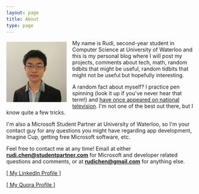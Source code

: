 ```yaml
---
layout: page
title: About
type: page
---
```

<a style="float: left; margin: 5px 15px 0px 0px;" href="/images/2012/09/ProfilePic.jpg"><img src="/images/2012/09/ProfilePic-300x300.jpg" width="160" /></a>
<p>My name is Rudi, second-year student in Computer Science at University of Waterloo and this is my personal blog where I will post my projects, comments about tech, math, random tidbits that might be useful, random tidbits that might not be useful but hopefully interesting.</p>

A random fact about myself? I practice pen spinning (look it up if you've never hear that term!) and [have once appeared on national television](http://www.youtube.com/watch?v=K5SxsDS0fHk). I'm not one of the best out there, but I know quite a few tricks.

I'm also a Microsoft Student Partner at University of Waterloo, so I'm your contact guy for any questions you might have regarding app development, Imagine Cup, getting free Microsoft software, etc.

Feel free to contact me at any time! Email at either **rudi.chen@studentpartner.com** for Microsoft and developer related questions and comments, or at **rudichen@gmail.com** for anything else.

<a href="http://www.linkedin.com/in/rudichen" target="_blank">[ My LinkedIn Profile ]</a>

<a href="http://www.quora.com/Rudi-Chen" target="_blank">[ My Quora Profile ]</a>
